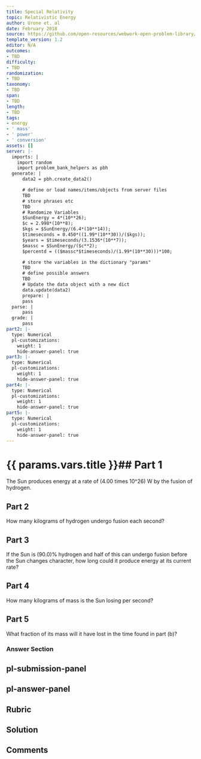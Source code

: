 ```yaml
---
title: Special Relativity
topic: Relativistic Energy
author: Urone et. al
date: February 2018
source: https://github.com/open-resources/webwork-open-problem-library/tree/master/Contrib/BrockPhysics/College_Physics_Urone/28.Special_Relativity/28-06.Relativistic_Energy/NU_U17-28-06-027.pg
template_version: 1.2
editor: N/A
outcomes:
- TBD
difficulty:
- TBD
randomization:
- TBD
taxonomy:
- TBD
span:
- TBD
length:
- TBD
tags:
- energy
- ' mass'
- ' power'
- ' conversion'
assets: []
server: |-
  imports: |
    import random
    import problem_bank_helpers as pbh
  generate: |
      data2 = pbh.create_data2()

      # define or load names/items/objects from server files
      TBD
      # store phrases etc
      TBD
      # Randomize Variables
      $SunEnergy = 4*(10**26);
      $c = 2.998*(10**8);
      $kgs = $SunEnergy/(6.4*(10**14));
      $timeseconds = 0.450*((1.99*(10**30))/($kgs));
      $years = $timeseconds/(3.1536*(10**7));
      $massc = $SunEnergy/($c**2);
      $percentd = (($massc*$timeseconds)/(1.99*(10**30)))*100;

      # store the variables in the dictionary "params"
      TBD
      # define possible answers
      TBD
      # Update the data object with a new dict
      data.update(data2)
      prepare: |
      pass
  parse: |
      pass
  grade: |
      pass
part2: |-
  type: Numerical
  pl-customizations:
    weight: 1
    hide-answer-panel: true
part3: |-
  type: Numerical
  pl-customizations:
    weight: 1
    hide-answer-panel: true
part4: |-
  type: Numerical
  pl-customizations:
    weight: 1
    hide-answer-panel: true
part5: |-
  type: Numerical
  pl-customizations:
    weight: 1
    hide-answer-panel: true
---
```


# {{ params.vars.title }}## Part 1 
The Sun produces energy at a rate of (4.00 times 10^26) W by the fusion of hydrogen. 
## Part 2 
How many kilograms of hydrogen undergo fusion each second? 
## Part 3 
If the Sun is (90.0)% hydrogen and half of this can undergo fusion before the Sun changes character, how long could it produce energy at its current rate? 
## Part 4 
How many kilograms of mass is the Sun losing per second? 
## Part 5 
What fraction of its mass will it have lost in the time found in part (b)? 


### Answer Section 


## pl-submission-panel 


## pl-answer-panel 


## Rubric 


## Solution 


## Comments 


